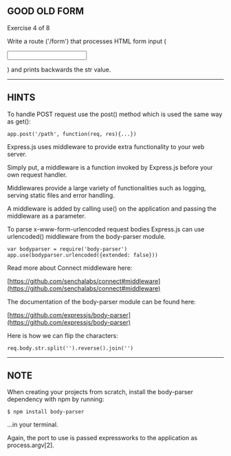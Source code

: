 ## GOOD OLD FORM
 Exercise 4 of 8

Write a route ('/form') that processes HTML form input
(<form><input name="str"/></form>) and prints backwards the str value.

-------------------------------------------------------------------------------

## HINTS

To handle POST request use the post() method which is used the same way as get():

    app.post('/path', function(req, res){...})

Express.js uses middleware to provide extra functionality to your web server.

Simply put, a middleware is a function invoked by Express.js before your own
request handler.

Middlewares provide a large variety of functionalities such as logging, serving
static files and error handling.

A middleware is added by calling use() on the application and passing the
middleware as a parameter.

To parse x-www-form-urlencoded request bodies Express.js can use urlencoded()
middleware from the body-parser module.

    var bodyparser = require('body-parser')
    app.use(bodyparser.urlencoded({extended: false}))

Read more about Connect middleware here:

  [https://github.com/senchalabs/connect#middleware](https://github.com/senchalabs/connect#middleware)

The documentation of the body-parser module can be found here:

  [https://github.com/expressjs/body-parser](https://github.com/expressjs/body-parser)

Here is how we can flip the characters:

    req.body.str.split('').reverse().join('')

-------------------------------------------------------------------------------

## NOTE

When creating your projects from scratch, install the body-parser dependency
with npm by running:

    $ npm install body-parser

…in your terminal.

Again, the port to use is passed expressworks to the application as process.argv[2].
